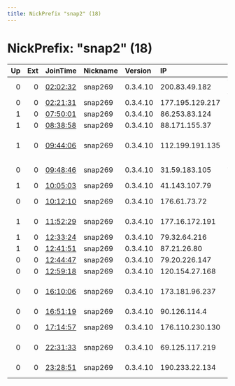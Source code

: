 ```yaml
---
title: NickPrefix "snap2" (18)
---
```


# NickPrefix: "snap2" (18)

|   Up |   Ext | JoinTime                                                                                            | Nickname   | Version   | IP              | AS                                       | CC   |   ORp |   Dirp | OS    | Contact   |   eFamMembers |
|-----:|------:|:----------------------------------------------------------------------------------------------------|:-----------|:----------|:----------------|:-----------------------------------------|:-----|------:|-------:|:------|:----------|--------------:|
|    0 |     0 | [02:02:32](https://metrics.torproject.org/rs.html#details/45E6815CA5949E7506E6DA315E20DB2293304C1E) | snap269    | 0.3.4.10  | 200.83.49.182   | VTR BANDA ANCHA S.A.                     | cl   | 39929 |      0 | Linux | None      |             1 |
|    0 |     0 | [02:21:31](https://metrics.torproject.org/rs.html#details/5C1A0D0AB79014CD8AC3343F7537D9B9398BB6D5) | snap269    | 0.3.4.10  | 177.195.129.217 | CLARO S.A.                               | br   | 34285 |      0 | Linux | None      |             1 |
|    1 |     0 | [07:50:01](https://metrics.torproject.org/rs.html#details/88F427DFB9F2B0885A02D82D08C128E813C05DEA) | snap269    | 0.3.4.10  | 86.253.83.124   | Orange                                   | fr   | 34851 |      0 | Linux | None      |             1 |
|    1 |     0 | [08:38:58](https://metrics.torproject.org/rs.html#details/4EF29DA05E50631E34798C7C85A630C5F25CEFFD) | snap269    | 0.3.4.10  | 88.171.155.37   | Free SAS                                 | fr   | 42209 |      0 | Linux | None      |             1 |
|    1 |     0 | [09:44:06](https://metrics.torproject.org/rs.html#details/B50053F00D0ADB434215BA3BF5302BEDA8B502DC) | snap269    | 0.3.4.10  | 112.199.191.135 | MobileOne Ltd. Mobile/Internet Service P | sg   | 38611 |      0 | Linux | None      |             1 |
|    0 |     0 | [09:48:46](https://metrics.torproject.org/rs.html#details/E38578DC38DE0FCC616D300773DDE3394D4F5C7E) | snap269    | 0.3.4.10  | 31.59.183.105   | Aria Shatel Company Ltd                  | ir   | 46325 |      0 | Linux | None      |             1 |
|    1 |     0 | [10:05:03](https://metrics.torproject.org/rs.html#details/5189E6D04F8C81817404A3372A76ECEA0920E74C) | snap269    | 0.3.4.10  | 41.143.107.79   | MT-MPLS                                  | ma   | 38751 |      0 | Linux | None      |             1 |
|    0 |     0 | [10:12:10](https://metrics.torproject.org/rs.html#details/88837F41ED17332E06AC0204321526CE4309596B) | snap269    | 0.3.4.10  | 176.61.73.72    | Liberty Global B.V.                      | ie   | 34619 |      0 | Linux | None      |             1 |
|    1 |     0 | [11:52:29](https://metrics.torproject.org/rs.html#details/11DDB2E2D063BC548156BE8F2EC241DF681F70C8) | snap269    | 0.3.4.10  | 177.16.172.191  | TELEFu00D4NICA BRASIL S.A                | br   | 40285 |      0 | Linux | None      |             1 |
|    1 |     0 | [12:33:24](https://metrics.torproject.org/rs.html#details/6F49F949162ECF4499A8475B981E5FD67C725348) | snap269    | 0.3.4.10  | 79.32.64.216    | Telecom Italia                           | it   | 38391 |      0 | Linux | None      |             1 |
|    1 |     0 | [12:41:51](https://metrics.torproject.org/rs.html#details/9CA67570296D36697FEBD021A4D2DE20079985F8) | snap269    | 0.3.4.10  | 87.21.26.80     | Telecom Italia                           | it   | 44357 |      0 | Linux | None      |             1 |
|    0 |     0 | [12:44:47](https://metrics.torproject.org/rs.html#details/7278E8B8DDBAE847128E6A7A44524CFD0B3A810D) | snap269    | 0.3.4.10  | 79.20.226.147   | Telecom Italia                           | it   | 36103 |      0 | Linux | None      |             1 |
|    0 |     0 | [12:59:18](https://metrics.torproject.org/rs.html#details/511F4140E0060E55F97469553A45A6D0524DB2E8) | snap269    | 0.3.4.10  | 120.154.27.168  | Telstra Pty Ltd                          | au   | 46313 |      0 | Linux | None      |             1 |
|    0 |     0 | [16:10:06](https://metrics.torproject.org/rs.html#details/8A272361C4DD680E3A73FD29E8CCB6C14E12439C) | snap269    | 0.3.4.10  | 173.181.96.237  | TELUS Communications Inc.                | ca   | 42525 |      0 | Linux | None      |             1 |
|    0 |     0 | [16:51:19](https://metrics.torproject.org/rs.html#details/495FBE40E3D1CF44FA640FA16C1A4C607C09E05B) | snap269    | 0.3.4.10  | 90.126.114.4    | Orange                                   | fr   | 41979 |      0 | Linux | None      |             1 |
|    0 |     0 | [17:14:57](https://metrics.torproject.org/rs.html#details/D85C04B98F1484302FF41F8CDB3318222592EC97) | snap269    | 0.3.4.10  | 176.110.230.130 | Novoe Kabelnoe Television Ltd.           | ru   | 46853 |      0 | Linux | None      |             1 |
|    0 |     0 | [22:31:33](https://metrics.torproject.org/rs.html#details/631CC6F7CF9D11A4CA6CA857C3C3C645D96904D5) | snap269    | 0.3.4.10  | 69.125.117.219  | Cablevision Systems Corp.                | us   | 46197 |      0 | Linux | None      |             1 |
|    0 |     0 | [23:28:51](https://metrics.torproject.org/rs.html#details/CB770C198430C1C73C80B1E97DEBCB3389F3702D) | snap269    | 0.3.4.10  | 190.233.22.134  | Telefonica del Peru S.A.A.               | pe   | 42275 |      0 | Linux | None      |             1 |
